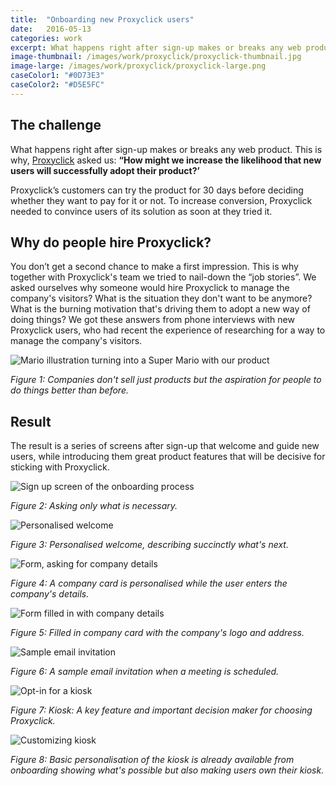 ```yaml
---
title:  "Onboarding new Proxyclick users"
date:   2016-05-13
categories: work
excerpt: What happens right after sign-up makes or breaks any web product. This is why, Proxyclick asked us how might we increase the likelihood that new users will successfully adopt their product...
image-thumbnail: /images/work/proxyclick/proxyclick-thumbnail.jpg
image-large: /images/work/proxyclick/proxyclick-large.png
caseColor1: "#0D73E3"
caseColor2: "#D5E5FC"
---
```


## The challenge
What happens right after sign-up makes or breaks any web product. This is why, [Proxyclick][1] asked us: **“How might we increase the likelihood that new users will successfully adopt their product?’**

Proxyclick’s customers can try the product for 30 days before deciding whether they want to pay for it or not. To increase conversion, Proxyclick needed to convince users of its solution as soon at they tried it.

## Why do people hire Proxyclick?

You don’t get a second chance to make a first impression. This is why together with Proxyclick's team we tried to nail-down the “job stories”. We asked ourselves why someone would hire Proxyclick to manage the company's visitors? What is the situation they don't want to be anymore? What is the burning motivation that's driving them to adopt a new way of doing things? We got these answers from  phone interviews with new Proxyclick users, who had recent the experience of researching for a way to manage the company's visitors.

![Mario illustration turning into a Super Mario with our product](/images/work/pxc-supermario.png)

*Figure 1: Companies don't sell just products but the aspiration for people to do things better than before.*

## Result
The result is a series of screens after sign-up that welcome and guide new users, while introducing them great product features that will be decisive for sticking with Proxyclick.

![Sign up screen of the onboarding process](/images/work/pxc-onboarding-signup.png)

*Figure 2: Asking only what is necessary.*

![Personalised welcome](/images/work/pxc-onboarding-0.png)

*Figure 3: Personalised welcome, describing succinctly what's next.*

![Form, asking for company details](/images/work/pxc-onboarding-1.png)

*Figure 4: A company card is personalised while the user enters the company's details.*

![Form filled in with company details](/images/work/pxc-onboarding-2.png)

*Figure 5: Filled in company card with the company's logo and address.*

![Sample email invitation](/images/work/pxc-onboarding-3.png)

*Figure 6: A sample email invitation when a meeting is scheduled.*

![Opt-in for a kiosk](/images/work/pxc-onboarding-4.png)

*Figure 7: Kiosk: A key feature and important decision maker for choosing Proxyclick.*

![Customizing kiosk](/images/work/pxc-onboarding-5.png)

*Figure 8: Basic personalisation of the kiosk is already available from onboarding showing what's possible but also making users own their kiosk.*

<!--  References -->
[1]: https://www.proxyclick.com/ "Proxyclick"
